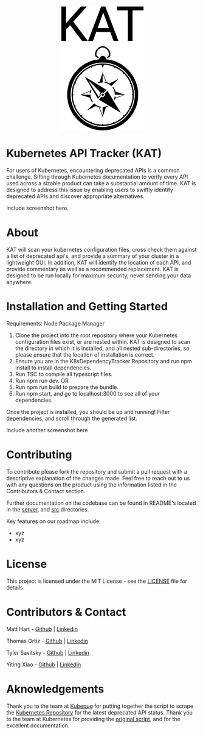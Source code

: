 <p align="center"><img src="./logo.png" /></p>

# Kubernetes API Tracker (KAT)
For users of Kubernetes, encountering deprecated APIs is a common challenge. Sifting through Kubernetes documentation to verify every API used across a sizable product can take a substantial amount of time. KAT is designed to address this issue by enabling users to swiftly identify deprecated APIs and discover appropriate alternatives.

Include screenshot here.

# About
KAT will scan your kubernetes configuration files, cross check them against a list of deprecated api's, and provide a summary of your cluster in a lightweight GUI. In addition, KAT will identify the location of each API, and provide commentary as well as a recommended replacement. KAT is designed to be run locally for maximum security, never sending your data anywhere. 

# Installation and Getting Started

Requirements: Node Package Manager

1) Clone the project into the root repository where your Kubernetes configuration files exist, or are nested within. KAT is designed to scan the directory in which it is installed, and all nested sub-directories, so please ensure that the location of installation is correct.
2) Ensure you are in the K8sDependencyTracker Repository and run npm install to install dependencies.
3) Run TSC to compile all typescript files.
4) Run npm run dev.
    OR
4) Run npm run build to prepare the bundle.
5) Run npm start, and go to localhost:3000 to see all of your dependencies.

Once the project is installed, you should be up and running! Filter dependencies, and scroll through the generated list.

Include another screenshot here

# Contributing

To contribute please fork the repository and submit a pull request with a descriptive explanation of the changes made. Feel free to reach out to us with any questions on the product using the information listed in the Contributors & Contact section. 

Further documentation on the codebase can be found in README's located in the [server](./server/README.md), and [src](./src/README.md)
 directories.

Key features on our roadmap include:
- xyz
- xyz

# License

This project is licensed under the MIT License - see the [LICENSE](./LICENSE) file for details

# Contributors & Contact

Matt Hart - [Github](https://github.com/TechToysAreFun) | [Linkedin](https://www.linkedin.com/in/mehart/)

Thomas Ortiz - [Github](https://github.com/thomas444ortiz) | [Linkedin](https://www.linkedin.com/in/thomas-ortiz-52a187166/)

Tyler Savitsky - [Github](https://github.com/booleanmagus) | [Linkedin](https://www.linkedin.com/in/tylersavitsky/)

Yiting Xiao - [Github](https://github.com/Yitingx531) | [Linkedin](https://www.linkedin.com/in/yiting-xiao/)

# Aknowledgements

Thank you to the team at [Kubepug](https://github.com/kubepug/kubepug) for putting together the script to scrape the [Kubernetes Repository](https://github.com/kubernetes/api/blob/master/README.md) for the latest deprecated API status. Thank you to the team at Kubernetes for providing the [original script](https://github.com/kubernetes/code-generator/tree/master/cmd/prerelease-lifecycle-gen), and for the excellent documentation.